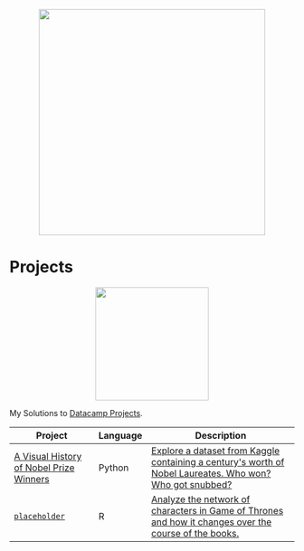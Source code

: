 <p align="center"> 
<img src="https://cdn.datacamp.com/main-app/assets/brand/logos/DataCamp_Horizontal_RGB-d196011f63ebda76dc5c9772425cf9541b8639af842d5e5476ef10f2460ed1e4.png" width="400">
</p>

# Projects




<p align="center"> 
<img src="https://cdn.datacamp.com/main-app/assets/projects/projects-illustration-fb3e253ea0527cd53aafbd5ed1c4570a5c818c8deba9d0cedceb095bf64cb3fa.svg" width="200">
</p>

My Solutions to [Datacamp Projects](https://www.datacamp.com/profile/charlieavery123).


| Project | Language | Description |
| --- | --- | --- |
|[A Visual History of Nobel Prize Winners](https://github.com/charliewhu/DataCampProjects/blob/master/Python/A%20Visual%20History%20of%20Nobel%20Prize%20Winners/notebook.ipynb)| Python | [Explore a dataset from Kaggle containing a century's worth of Nobel Laureates. Who won? Who got snubbed?](https://learn.datacamp.com/projects/441) |
|[ `placeholder` ](https://github.com/charliewhu/DataCampProjects/tree/master/R)| R | [Analyze the network of characters in Game of Thrones and how it changes over the course of the books.](https://www.datacamp.com/projects/76) |
